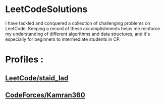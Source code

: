 # LeetCodeSolutions
I have tackled and conquered a collection of challenging problems on LeetCode. Keeping a record of these accomplishments helps me reinforce my understanding of different algorithms and data structures, and it's especially for beginners to intermediate students in CP.

# Profiles :
## [LeetCode/staid_lad](https://leetcode.com/staid_lad/)
## [CodeForces/Kamran360](https://codeforces.com/profile/Kamran360)

